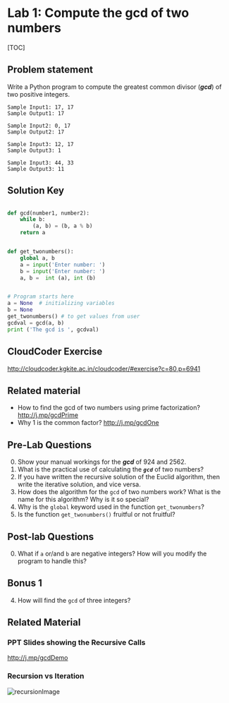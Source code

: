
# Lab 1: Compute the gcd of two numbers 

[TOC]

## Problem statement 

Write a Python program to compute the greatest common divisor (***gcd***) of two positive integers.

	Sample Input1: 17, 17
	Sample Output1: 17
	
	Sample Input2: 0, 17
	Sample Output2: 17

	Sample Input3: 12, 17
	Sample Output3: 1 
		
	Sample Input3: 44, 33
	Sample Output3: 11



## Solution Key

```python 

def gcd(number1, number2):
    while b:
        (a, b) = (b, a % b)
    return a


def get_twonumbers():
    global a, b  
    a = input('Enter number: ')
    b = input('Enter number: ')
    a, b =  int (a), int (b)


# Program starts here
a = None  # initializing variables
b = None
get_twonumbers() # to get values from user 
gcdval = gcd(a, b) 
print ('The gcd is ', gcdval)

```


## CloudCoder Exercise 

http://cloudcoder.kgkite.ac.in/cloudcoder/#exercise?c=80,p=6941


## Related material 

- How to find the gcd of two numbers using prime factorization? http://j.mp/gcdPrime  
- Why 1 is the common factor? http://j.mp/gcdOne



## Pre-Lab Questions 

0. Show your manual workings for the ***gcd*** of 924 and 2562. 
1. What is the practical use of calculating the ***`gcd`*** of two numbers? 
2. If you have written the recursive solution of the Euclid algorithm, then write the iterative solution, and vice versa. 
3. How does the algorithm for the `gcd` of two numbers work? What is the name for this algorithm? Why is it so special? 
4. Why is the `global` keyword used in the function `get_twonumbers`? 
5. Is the function `get_twonumbers()` fruitful or not fruitful? 

## Post-lab Questions

0. What if `a` or/and `b` are negative integers? How will you modify the program to handle this? 

## Bonus 1 
4. How will find the `gcd` of three integers? 

## Related Material 

### PPT Slides showing the Recursive Calls 
 http://j.mp/gcdDemo 

### Recursion vs Iteration

![recursionImage](http://i.imgur.com/vXBg7rb.png)